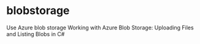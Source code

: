 # blobstorage
Use Azure blob storage
Working with Azure Blob Storage: Uploading Files and Listing Blobs in C#
